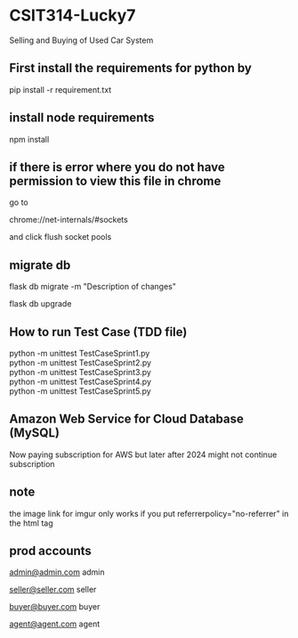 # CSIT314-Lucky7

Selling and Buying of Used Car System

## First install the requirements for python by

pip install -r requirement.txt

## install node requirements

npm install

## if there is error where you do not have permission to view this file in chrome

go to

chrome://net-internals/#sockets

and click flush socket pools

## migrate db

flask db migrate -m "Description of changes"

flask db upgrade

## How to run Test Case (TDD file)

python -m unittest TestCaseSprint1.py <br />
python -m unittest TestCaseSprint2.py <br />
python -m unittest TestCaseSprint3.py <br />
python -m unittest TestCaseSprint4.py <br />
python -m unittest TestCaseSprint5.py <br />

## Amazon Web Service for Cloud Database (MySQL)

Now paying subscription for AWS but later after 2024 might not continue subscription 

## note

the image link for imgur only works if you put referrerpolicy="no-referrer" in the html tag


## prod accounts

admin@admin.com
admin

seller@seller.com
seller

buyer@buyer.com
buyer

agent@agent.com
agent



